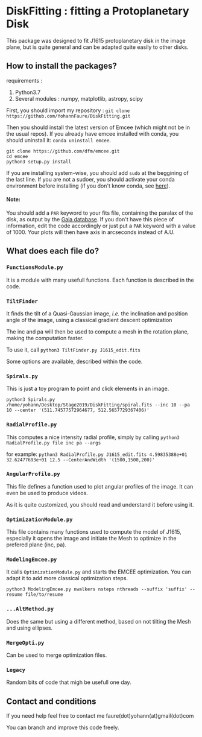 # DiskFitting : fitting a Protoplanetary Disk

This package was designed to fit J1615 protoplanetary disk in the image plane, but is quite general and can be adapted quite easily to other disks.

## How to install the packages?
requirements :
1. Python3.7
2. Several modules : numpy, matplotlib, astropy, scipy

First, you should import my repository :
`git clone https://github.com/YohannFaure/DiskFitting.git`


Then you should install the latest version of Emcee (which might not be in the usual repos).
If you already have emcee installed with conda, you should uninstall it: `conda uninstall emcee`.


```
git clone https://github.com/dfm/emcee.git
cd emcee
python3 setup.py install
```
If you are installing system-wise, you should add `sudo` at the beggining of the last line. If you are not a sudoer, you should activate your conda environment before installing (if you don't know conda, see [here](https://uoa-eresearch.github.io/eresearch-cookbook/recipe/2014/11/20/conda/)).

#### Note:
You should add a `PAR` keyword to your fits file, containing the paralax of the disk, as output by the [Gaia database](https://gea.esac.esa.int/archive/). If you don't have this piece of information, edit the code accordingly or just put a `PAR` keyword with a value of 1000. Your plots will then have axis in arcseconds instead of A.U.

## What does each file do?

### `FunctionsModule.py`

It is a module with many usefull functions. Each function is described in the code.

### `TiltFinder`

It finds the tilt of a Quasi-Gaussian image, *i.e.* the inclination and position angle of the image, using a classical gradient descent optimization

The inc and pa will then be used to compute a mesh in the rotation plane, making the computation faster.

To use it, call `python3 TiltFinder.py J1615_edit.fits`

Some options are available, described within the code.

### `Spirals.py`

This is just a toy program to point and click elements in an image.

`python3 Spirals.py /home/yohann/Desktop/Stage2019/DiskFitting/spiral.fits --inc 10 --pa 10 --center '(511.74577572964677, 512.5657729367406)'`


### `RadialProfile.py`

This computes a nice intensity radial profile, simply by calling
`python3 RadialProfile.py file inc pa --args`

for example:
`python3 RadialProfile.py J1615_edit.fits 4.59835388e+01 32.62477693e+01 12.5 --CenterAndWidth '(1500,1500,200)'`


### `AngularProfile.py`

This file defines a function used to plot angular profiles of the image. It can even be used to produce videos.

As it is quite customized, you should read and understand it before using it.

### `OptimizationModule.py`
This file contains many functions used to compute the model of J1615, especially it opens the image and initiate the Mesh to optimize in the prefered plane (inc, pa).


### `ModelingEmcee.py`

It calls `OptimizationModule.py` and starts the EMCEE optimization. You can adapt it to add more classical optimization steps.

`python3 ModelingEmcee.py nwalkers nsteps nthreads --suffix 'suffix' --resume file/to/resume`

### `...AltMethod.py`

Does the same but using a different method, based on not tilting the Mesh and using ellipses.

### `MergeOpti.py`

Can be used to merge optimization files.

### `Legacy`

Random bits of code that migh be usefull one day.

## Contact and conditions

If you need help feel free to contact me
faure(dot)yohann(at)gmail(dot)com

You can branch and improve this code freely.
